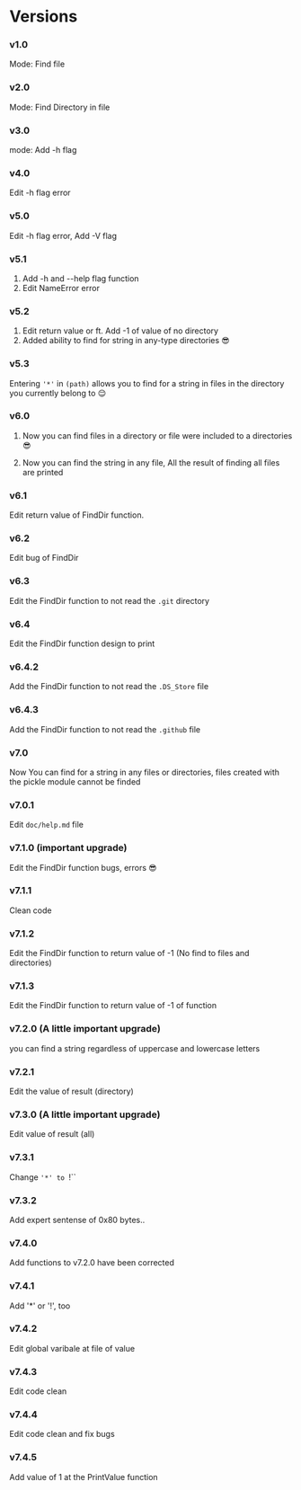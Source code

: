 # Versions

### v1.0
Mode: Find file

### v2.0
Mode: Find Directory in file

### v3.0
mode: Add -h flag

### v4.0
Edit -h flag error

### v5.0
Edit -h flag error, Add -V flag

### v5.1
1. Add  -h and --help flag function
2. Edit NameError error

### v5.2
1. Edit return value or ft. Add -1 of value of no directory
2. Added ability to find for string in any-type directories 😎

### v5.3
Entering `'*'` in `(path)` allows you to find for a string in files in the directory you currently belong to 😌

### v6.0
1. Now you can find files in a directory or file were included to a directories 😎

2. Now you can find the string in any file, All the result of finding all files are printed

### v6.1
Edit return value of FindDir function.

### v6.2
Edit bug of FindDir

### v6.3
Edit the FindDir function to not read the `.git` directory

### v6.4
Edit the FindDir function design to print

### v6.4.2
Add the FindDir function to not read the `.DS_Store` file

### v6.4.3
Add the FindDir function to not read the `.github` file

### v7.0
Now You can find for a string in any files or directories, files created with the pickle module cannot be finded

### v7.0.1
Edit `doc/help.md` file

### v7.1.0 (important upgrade)
Edit the FindDir function bugs, errors 😎

### v7.1.1
Clean code

### v7.1.2
Edit the FindDir function to return value of -1 (No find to files and directories)

### v7.1.3
Edit the FindDir function to return value of -1 of function

### v7.2.0 (A little important upgrade)
you can find a string regardless of uppercase and lowercase letters

### v7.2.1
Edit the value of result (directory)

### v7.3.0 (A little important upgrade)
Edit value of result (all)

### v7.3.1
Change `'*' to `!``

### v7.3.2
Add expert sentense of 0x80 bytes..

### v7.4.0
Add functions to v7.2.0 have been corrected

### v7.4.1
Add '*' or '!', too

### v7.4.2
Edit global varibale at file of value

### v7.4.3
Edit code clean

### v7.4.4
Edit code clean and fix bugs

### v7.4.5
Add value of 1 at the PrintValue function
